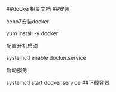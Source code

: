 ##docker相关文档
##安装

ceno7安装docker

yum install -y docker

配置开机启动

systemctl enable docker.service

启动服务

systemctl start docker.service
##下载容器


